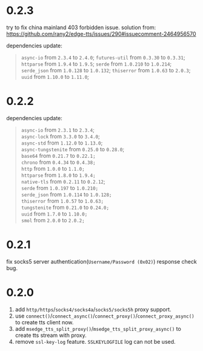 # 0.2.3
try to fix china mainland 403 forbidden issue.
solution from:
https://github.com/rany2/edge-tts/issues/290#issuecomment-2464956570

dependencies update:
> `async-io` from `2.3.4` to `2.4.0`;
> `futures-util` from `0.3.30` to `0.3.31`;
> `httparse` from `1.9.4` to `1.9.5`;
> `serde` from `1.0.210` to `1.0.214`;
> `serde_json` from `1.0.128` to `1.0.132`;
> `thiserror` from `1.0.63` to `2.0.3`;
> `uuid` from `1.10.0` to `1.11.0`;
# 0.2.2
dependencies update:
> `async-io` from `2.3.1` to `2.3.4`;  
> `async-lock` from `3.3.0` to `3.4.0`;  
> `async-std` from `1.12.0` to `1.13.0`;  
> `async-tungstenite` from `0.25.0` to `0.28.0`;  
> `base64` from `0.21.7` to `0.22.1;`  
> `chrono` from `0.4.34` to `0.4.38;`  
> `http` from `1.0.0` to `1.1.0;`  
> `httparse` from `1.8.0` to `1.9.4;`  
> `native-tls` from `0.2.11` to `0.2.12`;  
> `serde` from `1.0.197` to `1.0.210;`  
> `serde_json` from `1.0.114` to `1.0.128;`  
> `thiserror` from `1.0.57` to `1.0.63;`  
> `tungstenite` from `0.21.0` to `0.24.0;`  
> `uuid` from `1.7.0` to `1.10.0;`  
> `smol` from `2.0.0` to `2.0.2;`  
# 0.2.1
fix socks5 server  authentication(`Username/Password (0x02)`) response check bug.
# 0.2.0
1. add `http/https`/`socks4/socks4a`/`socks5/socks5h` proxy support.
2. use `connect()`/`connect_async()`/`connect_proxy()`/`connect_proxy_async()` to create tts client now.
3. add `msedge_tts_split_proxy()`/`msedge_tts_split_proxy_async()` to create tts stream with proxy.
4. remove `ssl-key-log` feature. `SSLKEYLOGFILE` log can not be used.